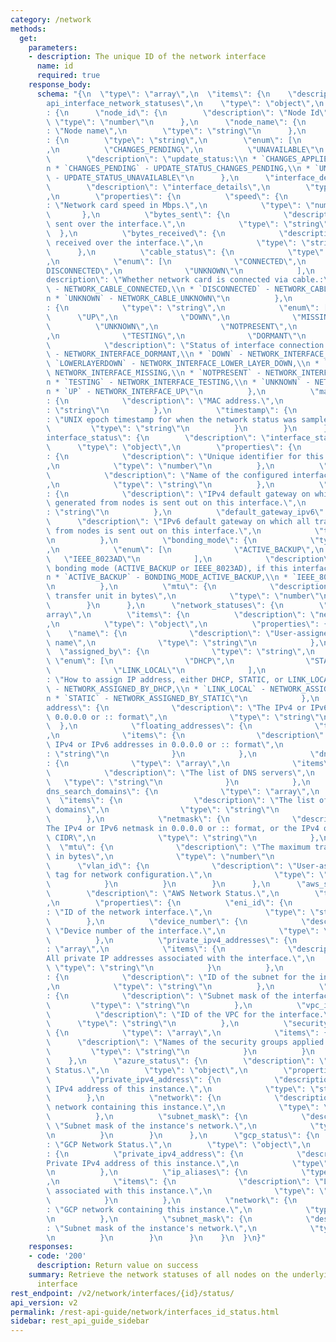 ```yaml
---
category: /network
methods:
  get:
    parameters:
    - description: The unique ID of the network interface
      name: id
      required: true
    response_body:
      schema: "{\n  \"type\": \"array\",\n  \"items\": {\n    \"description\": \"\
        api_interface_network_statuses\",\n    \"type\": \"object\",\n    \"properties\"\
        : {\n      \"node_id\": {\n        \"description\": \"Node Id\",\n       \
        \ \"type\": \"number\"\n      },\n      \"node_name\": {\n        \"description\"\
        : \"Node name\",\n        \"type\": \"string\"\n      },\n      \"update_status\"\
        : {\n        \"type\": \"string\",\n        \"enum\": [\n          \"CHANGES_APPLIED\"\
        ,\n          \"CHANGES_PENDING\",\n          \"UNAVAILABLE\"\n        ],\n\
        \        \"description\": \"update_status:\\n * `CHANGES_APPLIED` - UPDATE_STATUS_CHANGES_APPLIED,\\\
        n * `CHANGES_PENDING` - UPDATE_STATUS_CHANGES_PENDING,\\n * `UNAVAILABLE`\
        \ - UPDATE_STATUS_UNAVAILABLE\"\n      },\n      \"interface_details\": {\n\
        \        \"description\": \"interface_details\",\n        \"type\": \"object\"\
        ,\n        \"properties\": {\n          \"speed\": {\n            \"description\"\
        : \"Network card speed in Mbps.\",\n            \"type\": \"number\"\n   \
        \       },\n          \"bytes_sent\": {\n            \"description\": \"Bytes\
        \ sent over the interface.\",\n            \"type\": \"string\"\n        \
        \  },\n          \"bytes_received\": {\n            \"description\": \"Bytes\
        \ received over the interface.\",\n            \"type\": \"string\"\n    \
        \      },\n          \"cable_status\": {\n            \"type\": \"string\"\
        ,\n            \"enum\": [\n              \"CONNECTED\",\n              \"\
        DISCONNECTED\",\n              \"UNKNOWN\"\n            ],\n            \"\
        description\": \"Whether network card is connected via cable.:\\n * `CONNECTED`\
        \ - NETWORK_CABLE_CONNECTED,\\n * `DISCONNECTED` - NETWORK_CABLE_DISCONNECTED,\\\
        n * `UNKNOWN` - NETWORK_CABLE_UNKNOWN\"\n          },\n          \"interface_status\"\
        : {\n            \"type\": \"string\",\n            \"enum\": [\n        \
        \      \"UP\",\n              \"DOWN\",\n              \"MISSING\",\n    \
        \          \"UNKNOWN\",\n              \"NOTPRESENT\",\n              \"LOWERLAYERDOWN\"\
        ,\n              \"TESTING\",\n              \"DORMANT\"\n            ],\n\
        \            \"description\": \"Status of interface connection.:\\n * `DORMANT`\
        \ - NETWORK_INTERFACE_DORMANT,\\n * `DOWN` - NETWORK_INTERFACE_DOWN,\\n *\
        \ `LOWERLAYERDOWN` - NETWORK_INTERFACE_LOWER_LAYER_DOWN,\\n * `MISSING` -\
        \ NETWORK_INTERFACE_MISSING,\\n * `NOTPRESENT` - NETWORK_INTERFACE_NOT_PRESENT,\\\
        n * `TESTING` - NETWORK_INTERFACE_TESTING,\\n * `UNKNOWN` - NETWORK_INTERFACE_UNKNOWN,\\\
        n * `UP` - NETWORK_INTERFACE_UP\"\n          },\n          \"mac_address\"\
        : {\n            \"description\": \"MAC address.\",\n            \"type\"\
        : \"string\"\n          },\n          \"timestamp\": {\n            \"description\"\
        : \"UNIX epoch timestamp for when the network status was sampled.\",\n   \
        \         \"type\": \"string\"\n          }\n        }\n      },\n      \"\
        interface_status\": {\n        \"description\": \"interface_status\",\n  \
        \      \"type\": \"object\",\n        \"properties\": {\n          \"interface_id\"\
        : {\n            \"description\": \"Unique identifier for this interface configuration.\"\
        ,\n            \"type\": \"number\"\n          },\n          \"name\": {\n\
        \            \"description\": \"Name of the configured interface i.e. bond0.\"\
        ,\n            \"type\": \"string\"\n          },\n          \"default_gateway\"\
        : {\n            \"description\": \"IPv4 default gateway on which all traffic\
        \ generated from nodes is sent out on this interface.\",\n            \"type\"\
        : \"string\"\n          },\n          \"default_gateway_ipv6\": {\n      \
        \      \"description\": \"IPv6 default gateway on which all traffic generated\
        \ from nodes is sent out on this interface.\",\n            \"type\": \"string\"\
        \n          },\n          \"bonding_mode\": {\n            \"type\": \"string\"\
        ,\n            \"enum\": [\n              \"ACTIVE_BACKUP\",\n           \
        \   \"IEEE_8023AD\"\n            ],\n            \"description\": \"Ethernet\
        \ bonding mode (ACTIVE_BACKUP or IEEE_8023AD), if this interface is bonded.:\\\
        n * `ACTIVE_BACKUP` - BONDING_MODE_ACTIVE_BACKUP,\\n * `IEEE_8023AD` - BONDING_MODE_IEEE_8023AD\"\
        \n          },\n          \"mtu\": {\n            \"description\": \"The maximum\
        \ transfer unit in bytes\",\n            \"type\": \"number\"\n          }\n\
        \        }\n      },\n      \"network_statuses\": {\n        \"type\": \"\
        array\",\n        \"items\": {\n          \"description\": \"network_statuses\"\
        ,\n          \"type\": \"object\",\n          \"properties\": {\n        \
        \    \"name\": {\n              \"description\": \"User-assigned network configuration\
        \ name\",\n              \"type\": \"string\"\n            },\n          \
        \  \"assigned_by\": {\n              \"type\": \"string\",\n             \
        \ \"enum\": [\n                \"DHCP\",\n                \"STATIC\",\n  \
        \              \"LINK_LOCAL\"\n              ],\n              \"description\"\
        : \"How to assign IP address, either DHCP, STATIC, or LINK_LOCAL:\\n * `DHCP`\
        \ - NETWORK_ASSIGNED_BY_DHCP,\\n * `LINK_LOCAL` - NETWORK_ASSIGNED_BY_LINK_LOCAL,\\\
        n * `STATIC` - NETWORK_ASSIGNED_BY_STATIC\"\n            },\n            \"\
        address\": {\n              \"description\": \"The IPv4 or IPv6 address in\
        \ 0.0.0.0 or :: format\",\n              \"type\": \"string\"\n          \
        \  },\n            \"floating_addresses\": {\n              \"type\": \"array\"\
        ,\n              \"items\": {\n                \"description\": \"Floating\
        \ IPv4 or IPv6 addresses in 0.0.0.0 or :: format\",\n                \"type\"\
        : \"string\"\n              }\n            },\n            \"dns_servers\"\
        : {\n              \"type\": \"array\",\n              \"items\": {\n    \
        \            \"description\": \"The list of DNS servers\",\n             \
        \   \"type\": \"string\"\n              }\n            },\n            \"\
        dns_search_domains\": {\n              \"type\": \"array\",\n            \
        \  \"items\": {\n                \"description\": \"The list of DNS search\
        \ domains\",\n                \"type\": \"string\"\n              }\n    \
        \        },\n            \"netmask\": {\n              \"description\": \"\
        The IPv4 or IPv6 netmask in 0.0.0.0 or :: format, or the IPv4 or IPv6 subnet\
        \ CIDR\",\n              \"type\": \"string\"\n            },\n          \
        \  \"mtu\": {\n              \"description\": \"The maximum transfer unit\
        \ in bytes\",\n              \"type\": \"number\"\n            },\n      \
        \      \"vlan_id\": {\n              \"description\": \"User-assigned vlan_id\
        \ tag for network configuration.\",\n              \"type\": \"number\"\n\
        \            }\n          }\n        }\n      },\n      \"aws_status\": {\n\
        \        \"description\": \"AWS Network Status.\",\n        \"type\": \"object\"\
        ,\n        \"properties\": {\n          \"eni_id\": {\n            \"description\"\
        : \"ID of the network interface.\",\n            \"type\": \"string\"\n  \
        \        },\n          \"device_number\": {\n            \"description\":\
        \ \"Device number of the interface.\",\n            \"type\": \"number\"\n\
        \          },\n          \"private_ipv4_addresses\": {\n            \"type\"\
        : \"array\",\n            \"items\": {\n              \"description\": \"\
        All private IP addresses associated with the interface.\",\n             \
        \ \"type\": \"string\"\n            }\n          },\n          \"subnet_id\"\
        : {\n            \"description\": \"ID of the subnet for the interface.\"\
        ,\n            \"type\": \"string\"\n          },\n          \"subnet_mask\"\
        : {\n            \"description\": \"Subnet mask of the interface.\",\n   \
        \         \"type\": \"string\"\n          },\n          \"vpc_id\": {\n  \
        \          \"description\": \"ID of the VPC for the interface.\",\n      \
        \      \"type\": \"string\"\n          },\n          \"security_groups\":\
        \ {\n            \"type\": \"array\",\n            \"items\": {\n        \
        \      \"description\": \"Names of the security groups applied.\",\n     \
        \         \"type\": \"string\"\n            }\n          }\n        }\n  \
        \    },\n      \"azure_status\": {\n        \"description\": \"Azure Network\
        \ Status.\",\n        \"type\": \"object\",\n        \"properties\": {\n \
        \         \"private_ipv4_address\": {\n            \"description\": \"Private\
        \ IPv4 address of this instance.\",\n            \"type\": \"string\"\n  \
        \        },\n          \"network\": {\n            \"description\": \"Azure\
        \ network containing this instance.\",\n            \"type\": \"string\"\n\
        \          },\n          \"subnet_mask\": {\n            \"description\":\
        \ \"Subnet mask of the instance's network.\",\n            \"type\": \"string\"\
        \n          }\n        }\n      },\n      \"gcp_status\": {\n        \"description\"\
        : \"GCP Network Status.\",\n        \"type\": \"object\",\n        \"properties\"\
        : {\n          \"private_ipv4_address\": {\n            \"description\": \"\
        Private IPv4 address of this instance.\",\n            \"type\": \"string\"\
        \n          },\n          \"ip_aliases\": {\n            \"type\": \"array\"\
        ,\n            \"items\": {\n              \"description\": \"List of IP aliases\
        \ associated with this instance.\",\n              \"type\": \"string\"\n\
        \            }\n          },\n          \"network\": {\n            \"description\"\
        : \"GCP network containing this instance.\",\n            \"type\": \"string\"\
        \n          },\n          \"subnet_mask\": {\n            \"description\"\
        : \"Subnet mask of the instance's network.\",\n            \"type\": \"string\"\
        \n          }\n        }\n      }\n    }\n  }\n}"
    responses:
    - code: '200'
      description: Return value on success
    summary: Retrieve the network statuses of all nodes on the underlying network
      interface
rest_endpoint: /v2/network/interfaces/{id}/status/
api_version: v2
permalink: /rest-api-guide/network/interfaces_id_status.html
sidebar: rest_api_guide_sidebar
---
```

